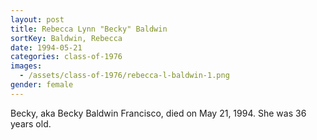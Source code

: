 ```yaml
---
layout: post
title: Rebecca Lynn "Becky" Baldwin
sortKey: Baldwin, Rebecca
date: 1994-05-21
categories: class-of-1976
images:
  - /assets/class-of-1976/rebecca-l-baldwin-1.png
gender: female
---
```

Becky, aka Becky Baldwin Francisco, died on May 21, 1994. She was 36 years old.
